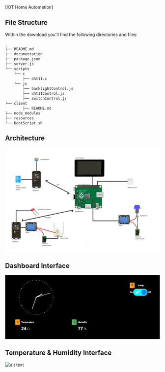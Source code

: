 [IOT Home Automation]



## File Structure

Within the download you'll find the following directories and files:

```
.
├── README.md
├── documentation
├── package.json
├── server.js
└── scripts
    └── c
        ├── dht11.c
    └── js
        ├── backlightControl.js
        ├── dht11Control.js
        ├── switchControl.js
└── client
        ├── README.md
├── node_modules
├── resources
└── bootScript.sh

```

## Architecture
![alt text](./resources/Architecture.png)

## Dashboard Interface
![alt text](./resources/Main.png)

## Temperature & Humidity Interface
![alt text](./resources/DHT11.png)